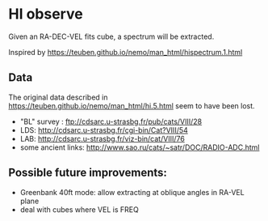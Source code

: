 # HI observe

Given an RA-DEC-VEL fits cube, a spectrum will be extracted.

Inspired by https://teuben.github.io/nemo/man_html/hispectrum.1.html

## Data

The original data described in https://teuben.github.io/nemo/man_html/hi.5.html seem to have been lost.

* "BL" survey : ftp://cdsarc.u-strasbg.fr/pub/cats/VIII/28
* LDS: http://cdsarc.u-strasbg.fr/cgi-bin/Cat?VIII/54
* LAB: http://cdsarc.u-strasbg.fr/viz-bin/cat/VIII/76
* some ancient links:  http://www.sao.ru/cats/~satr/DOC/RADIO-ADC.html 

## Possible future improvements:

* Greenbank 40ft mode:  allow extracting at oblique angles in RA-VEL plane
* deal with cubes where VEL is FREQ



